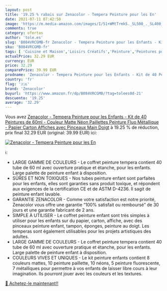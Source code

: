 ```yaml
---
layout: post
title: '19.25 % rabais sur Zenacolor - Tempera Peinture pour les En'
date: 2021-07-11 07:42:58
image: 'https://m.media-amazon.com/images/I/51+WMtTrmkS._SL500_._SL400_.jpg'
comments: true
category: ofertas
author: 'tole.es'
slug: 'B084VRCGMB-fr Zenacolor - Tempera Peinture pour les Enfants - Kit de 40...'
sku: 'B084VRCGMB-fr'
tags: [ 'Cuisine et Maison','Loisirs Créatifs','Peinture','Peintures pour artiste','zenacolor', ]
actualPrice: 32.29 EUR
currency: EUR
price: 32.29
comparePrice: 39.99 EUR
prodname: 'Zenacolor - Tempera Peinture pour les Enfants - Kit de 40 Peintures de 60ml - Couleur Matte  Néon  Paillettes  Peinture Fluo  Métallique - Papier  Carton  Affiches avec Pinceaux  Main  Doigt'
country: 'fr'
flag: '🇫🇷'
brand: 'Zenacolor'
buyurl: 'https://www.amazon.fr/dp/B084VRCGMB/?tag=tolees0d-21'
descuento: '19.25'
average: '32.29'
---
```


Vous avez [Zenacolor - Tempera Peinture pour les Enfants - Kit de 40 Peintures de 60ml - Couleur Matte  Néon  Paillettes  Peinture Fluo  Métallique - Papier  Carton  Affiches avec Pinceaux  Main  Doigt](https://www.amazon.fr/dp/B084VRCGMB/?tag=tolees0d-21)  à  19.25 % de réduction, prix final  32.29 EUR (original: 39.99 EUR) ici:

[![Zenacolor - Tempera Peinture pour les En](https://m.media-amazon.com/images/I/51+WMtTrmkS._SL500_._SL400_.jpg)](https://www.amazon.fr/dp/B084VRCGMB/?tag=tolees0d-21)

ℹ️:

- LARGE GAMME DE COULEURS - Le coffret peinture tempera contient 40 tube de 60 ml avec ouverture pratique et étanche, pour les enfants. Large palette de peinture enfant à disposition.
- SÛRES ET NON TOXIQUES - Nos tubes peinture enfant sont parfaites pour les enfants, elles sont garanties sans produit toxique, et répondent aux exigences de la certification CE et de ASTM D-4236. Il sagit de peinture enfant lavable.
- GARANTIE ZENACOLOR - Comme votre satisfaction est notre priorité, Zenacolor vous offre une garantie “100% satisfait ou remboursé” de 30 jours et une garantie fabricant de 2 ans.
- SIMPLE À UTILISER - Le coffret peinture enfant sont très simples à utiliser pour les enfants sur du papier, carton, affiche, avec des pinceaux peinture enfant, tampon, éponges, peinture au doigt. Les temperas sont également utilisables pour les projets artistiques des adultes.
- LARGE GAMME DE COULEURS - Le coffret peinture tempera contient 40 tube de 60 ml avec ouverture pratique et étanche, pour les enfants. Large palette de peinture enfant à disposition.
- COULEURS VIVES ET UNIQUES - Le kit peinture enfants contient 8 couleurs mattes, 10 peinture paillette, 10 néons, 5 peinture fluorescente, 7 métalliques pour permettre à vos enfants de laisser libre cours à leur imagination. Ils pourront jouer avec les couleurs et les textures.

[🛒 Achetez-le maintenant!!](https://www.amazon.fr/dp/B084VRCGMB/?tag=tolees0d-21)
